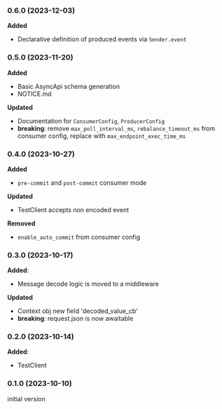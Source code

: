 ### 0.6.0 (2023-12-03)

**Added**
 - Declarative definition of produced events via `Sender.event`

### 0.5.0 (2023-11-20)

**Added**
 - Basic AsyncApi schema generation
 - NOTICE.md

**Updated**
 - Documentation for `ConsumerConfig`, `ProducerConfig`
 - **breaking**: remove `max_poll_interval_ms`, `rebalance_timeout_ms` from consumer
config, replace with `max_endpoint_exec_time_ms`

### 0.4.0 (2023-10-27)

**Added**
 - `pre-commit` and `post-commit` consumer mode 

**Updated**
 - TestClient accepts non encoded event

**Removed**
 - `enable_auto_commit` from consumer config

### 0.3.0 (2023-10-17)

**Added**:
 - Message decode logic is moved to a middleware

**Updated**
 - Context obj new field 'decoded_value_cb'
 - **breaking**: request.json is now awaitable

### 0.2.0 (2023-10-14)

**Added**:
 - TestClient

### 0.1.0 (2023-10-10)

initial version